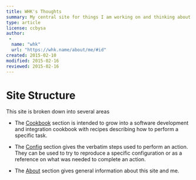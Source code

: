 ```yaml
---
title: WHK's Thoughts 
summary: My central site for things I am working on and thinking about no matter how trivial
type: article
license: ccbysa
author:
 -
  name: "whk"
  url: "https://whk.name/about/me/#id"
created: 2015-02-10
modified: 2015-02-16
reviewed: 2015-02-16
---
```


Site Structure
=========================================================
This site is broken down into several areas

* The [Cookbook](/cookbook/) section is intended to grow into a software development and integration cookbook with recipes describing how to perform a specific task.

* The [Config](/config/) section gives the verbatim steps used to perform an action.  They can be used to try to reproduce a specific configuration or as a reference on what was needed to complete an action.

* The [About](/about/) section gives general information about this site and me.

